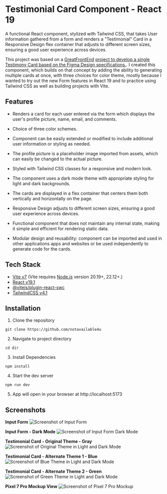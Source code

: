 # Testimonial Card Component - React 19

A functional React component, stylized with Tailwind CSS, that takes User information gathered from a form and renders a "Testimonial" Card in a Responsive Design flex container that adjusts to different screen sizes, ensuring a good user experience across devices.

This project was based on a [GreatFrontEnd](https://www.greatfrontend.com/projects) [project to develop a single Testimony Card based on the Figma Design specifications.](https://www.greatfrontend.com/projects/challenges/testimonial-card). I created this component, which builds on that concept by adding the ability to generating multiple cards at once, with three choices for color theme, mostly because I wanted to try out the new Form features in React 19 and to practice using Tailwind CSS as well as building projects with Vite.

## Features

- Renders a card for each user entered via the form which displays the user's profile picture, name, email, and comments.

- Choice of three color schemes.

- Component can be easily extended or modified to include additional user information or styling as needed.

- The profile picture is a placeholder image imported from assets, which can easily be changed to the actual picture.

- Styled with Tailwind CSS classes for a responsive and modern look.

- The component uses a dark mode theme with appropriate styling for light and dark backgrounds.

- The cards are displayed in a flex container that centers them both vertically and horizontally on the page.

- Responsive Design adjusts to different screen sizes, ensuring a good user experience across devices.

- Functional component that does not maintain any internal state, making it simple and efficient for rendering static data.

- Modular design and reusability: component can be imported and used in other applications apps and websites or be used independently to generate code for the cards.

## Tech Stack

- [Vite v7](https://vite.dev) (Vite requires [Node.js](https://nodejs.org/en/) version 20.19+, 22.12+.)
- [React v19.1](https://react.dev)
- [@vitejs/plugin-react-swc](https://github.com/vitejs/vite-plugin-react/tree/main/packages/plugin-react)
- [TailwindCSS v4.1](https://tailwindcss.com/)

## Installation

1. Clone the repository

```
git clone https://github.com/notavailable4u
```

2. Navigate to project directory

```
cd dir
```

3. Install Dependencies

```
npm install
```

4. Start the dev server

```
npm run dev
```

5. App will open in your browser at http://localhost:5173

## Screenshots

**Input Form**
![Screenshot of Input Form](/src/assets/infput-form-screenshot.png)

**Input Form - Dark Mode**
![Screenshot of Input Form Dark Mode](/src/assets/infput-form-dark-screenshot.png)

**Testimonial Card - Original Theme - Gray**
![Screenshot of Original Theme in Light and Dark Mode](/src/assets/originalLightDark.png)

**Testimonial Card - Alternate Theme 1 - Blue**
![Screenshot of Blue Theme in Light and Dark Mode](/src/assets/blueLightDark.png)

**Testimonial Card - Alternate Theme 2 - Green**
![Screenshot of Green Theme in Light and Dark Mode](/src/assets/greenLightDark.png)

**Pixel 7 Pro Mockup View**
![Screenshot of Pixel 7 Pro Mockup](/src/assets/Pixel-7-Pro-mockup.png)

